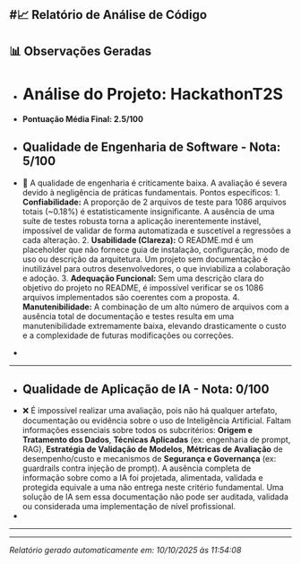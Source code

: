 #📈 Relatório de Análise de Código
---
## 📊 Observações Geradas

- # Análise do Projeto: HackathonT2S
- **Pontuação Média Final: 2.5/100**

- ## Qualidade de Engenharia de Software - Nota: 5/100
- 🚨 A qualidade de engenharia é criticamente baixa. A avaliação é severa devido à negligência de práticas fundamentais. Pontos específicos: 1. **Confiabilidade:** A proporção de 2 arquivos de teste para 1086 arquivos totais (~0.18%) é estatisticamente insignificante. A ausência de uma suíte de testes robusta torna a aplicação inerentemente instável, impossível de validar de forma automatizada e suscetível a regressões a cada alteração. 2. **Usabilidade (Clareza):** O README.md é um placeholder que não fornece guia de instalação, configuração, modo de uso ou descrição da arquitetura. Um projeto sem documentação é inutilizável para outros desenvolvedores, o que inviabiliza a colaboração e adoção. 3. **Adequação Funcional:** Sem uma descrição clara do objetivo do projeto no README, é impossível verificar se os 1086 arquivos implementados são coerentes com a proposta. 4. **Manutenibilidade:** A combinação de um alto número de arquivos com a ausência total de documentação e testes resulta em uma manutenibilidade extremamente baixa, elevando drasticamente o custo e a complexidade de futuras modificações ou correções.
- 
---
- ## Qualidade de Aplicação de IA - Nota: 0/100
- ❌ É impossível realizar uma avaliação, pois não há qualquer artefato, documentação ou evidência sobre o uso de Inteligência Artificial. Faltam informações essenciais sobre todos os subcritérios: **Origem e Tratamento dos Dados**, **Técnicas Aplicadas** (ex: engenharia de prompt, RAG), **Estratégia de Validação de Modelos**, **Métricas de Avaliação** de desempenho/custo e mecanismos de **Segurança e Governança** (ex: guardrails contra injeção de prompt). A ausência completa de informação sobre como a IA foi projetada, alimentada, validada e protegida equivale a uma não entrega neste critério fundamental. Uma solução de IA sem essa documentação não pode ser auditada, validada ou considerada uma implementação de nível profissional.
- 
---

---
*Relatório gerado automaticamente em: 10/10/2025 às 11:54:08*